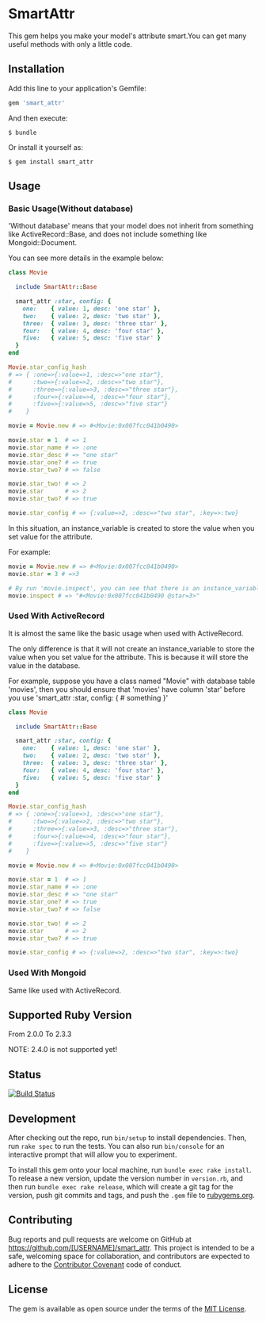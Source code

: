 # SmartAttr

This gem helps you make your model's attribute smart.You can get many useful methods with only a little code.

## Installation

Add this line to your application's Gemfile:

```ruby
gem 'smart_attr'
```

And then execute:

    $ bundle

Or install it yourself as:

    $ gem install smart_attr

## Usage

### Basic Usage(Without database)

'Without database' means that your model does not inherit from something like ActiveRecord::Base, and does not include something like Mongoid::Document.

You can see more details in the example below:

```ruby
class Movie

  include SmartAttr::Base

  smart_attr :star, config: {
    one:    { value: 1, desc: 'one star' },
    two:    { value: 2, desc: 'two star' },
    three:  { value: 3, desc: 'three star' },
    four:   { value: 4, desc: 'four star' },
    five:   { value: 5, desc: 'five star' }
  }
end

Movie.star_config_hash
# => { :one=>{:value=>1, :desc=>"one star"},
#      :two=>{:value=>2, :desc=>"two star"},
#      :three=>{:value=>3, :desc=>"three star"},
#      :four=>{:value=>4, :desc=>"four star"},
#      :five=>{:value=>5, :desc=>"five star"}
#    }

movie = Movie.new # => #<Movie:0x007fcc041b0490>

movie.star = 1  # => 1
movie.star_name # => :one
movie.star_desc # => "one star"
movie.star_one? # => true
movie.star_two? # => false

movie.star_two! # => 2
movie.star      # => 2
movie.star_two? # => true

movie.star_config # => {:value=>2, :desc=>"two star", :key=>:two}
```

In this situation, an instance_variable is created to store the value when you set value for the attribute.

For example:

```ruby
movie = Movie.new # => #<Movie:0x007fcc041b0490>
movie.star = 3 # =>3

# By run 'movie.inspect', you can see that there is an instance_variable named '@star'.
movie.inspect # => "#<Movie:0x007fcc041b0490 @star=3>"
```

### Used With ActiveRecord

It is almost the same like the basic usage when used with ActiveRecord.

The only difference is that it will not create an instance_variable to store the value when you set value for the attribute.
This is because it will store the value in the database. 

For example, suppose you have a class named "Movie" with database table 'movies', then you should ensure that 'movies' have column 'star' before you use 'smart_attr :star, config: { # something }'

```ruby
class Movie

  include SmartAttr::Base

  smart_attr :star, config: {
    one:    { value: 1, desc: 'one star' },
    two:    { value: 2, desc: 'two star' },
    three:  { value: 3, desc: 'three star' },
    four:   { value: 4, desc: 'four star' },
    five:   { value: 5, desc: 'five star' }
  }
end

Movie.star_config_hash
# => { :one=>{:value=>1, :desc=>"one star"},
#      :two=>{:value=>2, :desc=>"two star"},
#      :three=>{:value=>3, :desc=>"three star"},
#      :four=>{:value=>4, :desc=>"four star"},
#      :five=>{:value=>5, :desc=>"five star"}
#    }

movie = Movie.new # => #<Movie:0x007fcc041b0490>

movie.star = 1  # => 1
movie.star_name # => :one
movie.star_desc # => "one star"
movie.star_one? # => true
movie.star_two? # => false

movie.star_two! # => 2
movie.star      # => 2
movie.star_two? # => true

movie.star_config # => {:value=>2, :desc=>"two star", :key=>:two}
```

### Used With Mongoid

Same like used with ActiveRecord.


## Supported Ruby Version
From 2.0.0 To 2.3.3

NOTE: 2.4.0 is not supported yet!

## Status
[![Build Status](https://travis-ci.org/liukgg/smart_attr.png)](https://travis-ci.org/liukgg/smart_attr)

## Development

After checking out the repo, run `bin/setup` to install dependencies. Then, run `rake spec` to run the tests. You can also run `bin/console` for an interactive prompt that will allow you to experiment.

To install this gem onto your local machine, run `bundle exec rake install`. To release a new version, update the version number in `version.rb`, and then run `bundle exec rake release`, which will create a git tag for the version, push git commits and tags, and push the `.gem` file to [rubygems.org](https://rubygems.org).

## Contributing

Bug reports and pull requests are welcome on GitHub at https://github.com/[USERNAME]/smart_attr. This project is intended to be a safe, welcoming space for collaboration, and contributors are expected to adhere to the [Contributor Covenant](http://contributor-covenant.org) code of conduct.


## License

The gem is available as open source under the terms of the [MIT License](http://opensource.org/licenses/MIT).

